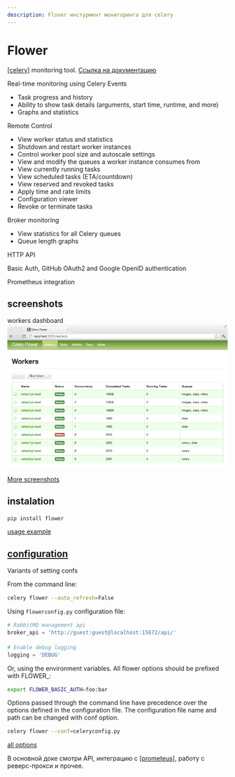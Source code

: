 ```yaml
---
description: Flover инстурмент мониторинга для celery
---
```

# Flower

[[celery]] monitoring tool. [Ссылка на документацию](https://flower.readthedocs.io/en/latest/)

Real-time monitoring using Celery Events

- Task progress and history
- Ability to show task details (arguments, start time, runtime, and more)
- Graphs and statistics

Remote Control

- View worker status and statistics
- Shutdown and restart worker instances
- Control worker pool size and autoscale settings
- View and modify the queues a worker instance consumes from
- View currently running tasks
- View scheduled tasks (ETA/countdown)
- View reserved and revoked tasks
- Apply time and rate limits
- Configuration viewer
- Revoke or terminate tasks

Broker monitoring

- View statistics for all Celery queues
- Queue length graphs

HTTP API

Basic Auth, GitHub OAuth2 and Google OpenID authentication

Prometheus integration

## screenshots

workers dashboard
![flower workers dashboard](../attachments/2021-07-30-23-11-36.png)

[More screenshots](https://flower.readthedocs.io/en/latest/screenshots.html)

## instalation

`pip install flower`

[usage example](https://flower.readthedocs.io/en/latest/install.html#usage)

## [configuration](https://flower.readthedocs.io/en/latest/config.html)

Variants of setting confs

From the command line:

```bash
celery flower --auto_refresh=False
```

Using `flowerconfig.py` configuration file:

```python
# RabbitMQ management api
broker_api = 'http://guest:guest@localhost:15672/api/'

# Enable debug logging
logging = 'DEBUG'
```

Or, using the environment variables. All flower options should be prefixed with FLOWER_:

```bash
export FLOWER_BASIC_AUTH=foo:bar
```

Options passed through the command line have precedence over the options defined in the configuration file. The configuration file name and path can be changed with conf option.

```bash
celery flower --conf=celeryconfig.py
```

[all options](https://flower.readthedocs.io/en/latest/config.html#options)

В основной доке смотри API, интеграцию с [[prometeus]], работу с реверс-прокси и прочее.

[//begin]: # "Autogenerated link references for markdown compatibility"
[celery]: celery "Celery"
[prometeus]: prometeus "Prometeus"
[//end]: # "Autogenerated link references"